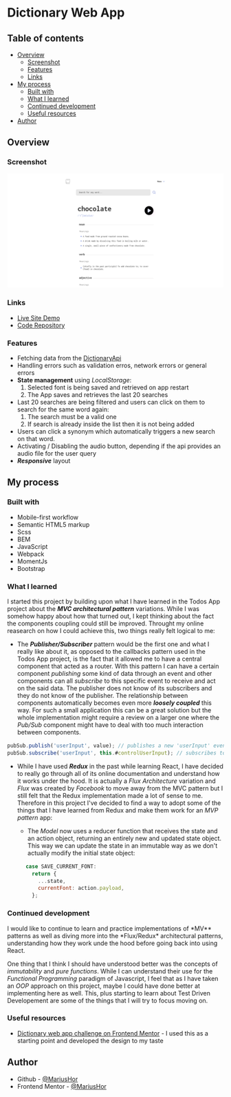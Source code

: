 # Dictionary Web App

## Table of contents

- [Overview](#overview)
  - [Screenshot](#screenshot)
  - [Features](#features)
  - [Links](#links)
- [My process](#my-process)
  - [Built with](#built-with)
  - [What I learned](#what-i-learned)
  - [Continued development](#continued-development)
  - [Useful resources](#useful-resources)
- [Author](#author)

## Overview

### Screenshot

![](./src/assets/dictionary-web-app-preview.png)

### Links

- [Live Site Demo](https://dictionary-web-app-vanilla-js.netlify.app/)
- [Code Repository](https://github.com/MariusHor/dictionary-web-app)

### Features

- Fetching data from the [DictionaryApi](https://dictionaryapi.dev/)
- Handling errors such as validation erros, network errors or general errors
- **State management** using _*LocalStorage*_:
  1. Selected font is being saved and retrieved on app restart
  2. The App saves and retrieves the last 20 searches
- Last 20 searches are being filtered and users can click on them to search for the same word again:
  1. The search must be a valid one
  2. If search is already inside the list then it is not being added
- Users can click a synonym which automatically triggers a new search on that word.
- Activating / Disabling the audio button, depending if the api provides an audio file for the user query
- **_Responsive_** layout

## My process

### Built with

- Mobile-first workflow
- Semantic HTML5 markup
- Scss
- BEM
- JavaScript
- Webpack
- MomentJs
- Bootstrap

### What I learned

I started this project by building upon what I have learned in the Todos App project about the **_MVC architectural pattern_** variations. While I was somehow happy about how that turned out, I kept thinking about the fact the components coupling could still be improved. Throught my online reasearch on how I could achieve this, two things really felt logical to me:

- The **_Publisher/Subscriber_** pattern would be the first one and what I really like about it, as opposed to the callbacks pattern used in the Todos App project, is the fact that it allowed me to have a central component that acted as a router. With this pattern I can have a certain component _publishing_ some kind of data through an event and other components can all _subscribe_ to this specific event to receive and act on the said data. The publisher does not know of its subscribers and they do not know of the publisher. The relationship between components automatically becomes even more **_loosely coupled_** this way. For such a small application this can be a great solution but the whole implementation might require a review on a larger one where the _Pub/Sub_ component might have to deal with too much interaction between components.

```js
pubSub.publish('userInput', value); // publishes a new 'userInput' event containing the data, which is the 'value' variable
pubSub.subscribe('userInput', this.#controlUserInput); // subscribes to the 'userInput' event and provides a callback function that receives the data
```

- While I have used **_Redux_** in the past while learning React, I have decided to really go through all of its online documentation and understand how it works under the hood. It is actually a _Flux Architecture_ variation and _Flux_ was created by _Facebook_ to move away from the MVC pattern but I still felt that the Redux implementation made a lot of sense to me. Therefore in this project I've decided to find a way to adopt some of the things that I have learned from Redux and make them work for an _MVP pattern_ app:

  - The _Model_ now uses a reducer function that receives the state and an action object, returning an entirely new and updated state object. This way we can update the state in an immutable way as we don't actually modify the initial state object:

```js
      case SAVE_CURRENT_FONT:
        return {
          ...state,
          currentFont: action.payload,
        };
```

### Continued development

I would like to continue to learn and practice implementations of *MV\*\* patterns as well as diving more into the *Flux/Redux\* architectural patterns, understanding how they work unde the hood before going back into using React.

One thing that I think I should have understood better was the concepts of _immutability_ and _pure functions_. While I can understand their use for the _Functional Programming_ paradigm of Javascript, I feel that as I have taken an _OOP_ approach on this project, maybe I could have done better at implementing here as well. This, plus starting to learn about Test Driven Developement are some of the things that I will try to focus moving on.

### Useful resources

- [Dictionary web app challenge on Frontend Mentor](https://www.frontendmentor.io/challenges/dictionary-web-app-h5wwnyuKFL) - I used this as a starting point and developed the design to my taste

## Author

- Github - [@MariusHor](https://github.com/MariusHor/)
- Frontend Mentor - [@MariusHor](https://www.frontendmentor.io/profile/MariusHor)
